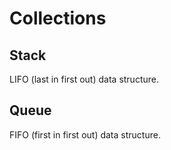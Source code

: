 # Collections

## Stack

LIFO (last in first out) data structure.

## Queue

FIFO (first in first out) data structure.
